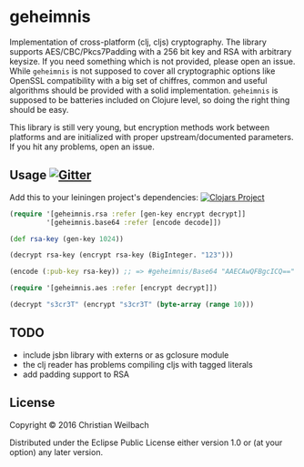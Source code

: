 # geheimnis

Implementation of cross-platform (clj, cljs) cryptography. The library
supports AES/CBC/Pkcs7Padding with a 256 bit key and RSA with
arbitrary keysize. If you need something which is not provided, please
open an issue. While `geheimnis` is not supposed to cover all
cryptographic options like OpenSSL compatibility with a big set of
chiffres, common and useful algorithms should be provided with a solid
implementation. `geheimnis` is supposed to be batteries included on
Clojure level, so doing the right thing should be easy.

This library is still very young, but encryption methods work between
platforms and are initialized with proper upstream/documented
parameters. If you hit any problems, open an issue.

## Usage <a href="https://gitter.im/replikativ/replikativ?utm_source=badge&amp;utm_medium=badge&amp;utm_campaign=pr-badge&amp;utm_content=badge"><img src="https://camo.githubusercontent.com/da2edb525cde1455a622c58c0effc3a90b9a181c/68747470733a2f2f6261646765732e6769747465722e696d2f4a6f696e253230436861742e737667" alt="Gitter" data-canonical-src="https://badges.gitter.im/Join%20Chat.svg" style="max-width:100%;"></a>

Add this to your leiningen project's dependencies:
[![Clojars Project](http://clojars.org/io.replikativ/geheimnis/latest-version.svg)](http://clojars.org/io.replikativ/geheimnis)


~~~clojure
(require '[geheimnis.rsa :refer [gen-key encrypt decrypt]]
         '[geheimnis.base64 :refer [encode decode]])

(def rsa-key (gen-key 1024))

(decrypt rsa-key (encrypt rsa-key (BigInteger. "123")))

(encode (:pub-key rsa-key)) ;; => #geheimnis/Base64 "AAECAwQFBgcICQ=="
~~~

~~~clojure
(require '[geheimnis.aes :refer [encrypt decrypt]])

(decrypt "s3cr3T" (encrypt "s3cr3T" (byte-array (range 10)))
~~~

## TODO
- include jsbn library with externs or as gclosure module
- the clj reader has problems compiling cljs with tagged literals
- add padding support to RSA


## License

Copyright © 2016 Christian Weilbach

Distributed under the Eclipse Public License either version 1.0 or (at
your option) any later version.
